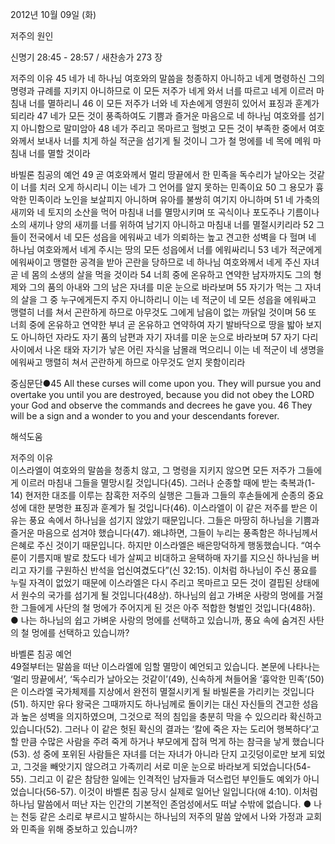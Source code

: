 2012년 10월 09일 (화)

저주의 원인



신명기 28:45 - 28:57 / 새찬송가 273 장


저주의 이유
45 네가 네 하나님 여호와의 말씀을 청종하지 아니하고 네게 명령하신 그의 명령과 규례를 지키지 아니하므로 이 모든 저주가 네게 와서 너를 따르고 네게 이르러 마침내 너를 멸하리니 46 이 모든 저주가 너와 네 자손에게 영원히 있어서 표징과 훈계가 되리라 47 네가 모든 것이 풍족하여도 기쁨과 즐거운 마음으로 네 하나님 여호와를 섬기지 아니함으로 말미암아 48 네가 주리고 목마르고 헐벗고 모든 것이 부족한 중에서 여호와께서 보내사 너를 치게 하실 적군을 섬기게 될 것이니 그가 철 멍에를 네 목에 메워 마침내 너를 멸할 것이라

바빌론 침공의 예언
49 곧 여호와께서 멀리 땅끝에서 한 민족을 독수리가 날아오는 것같이 너를 치러 오게 하시리니 이는 네가 그 언어를 알지 못하는 민족이요 50 그 용모가 흉악한 민족이라 노인을 보살피지 아니하며 유아를 불쌍히 여기지 아니하며 51 네 가축의 새끼와 네 토지의 소산을 먹어 마침내 너를 멸망시키며 또 곡식이나 포도주나 기름이나 소의 새끼나 양의 새끼를 너를 위하여 남기지 아니하고 마침내 너를 멸절시키리라 52 그들이 전국에서 네 모든 성읍을 에워싸고 네가 의뢰하는 높고 견고한 성벽을 다 헐며 네 하나님 여호와께서 네게 주시는 땅의 모든 성읍에서 너를 에워싸리니 53 네가 적군에게 에워싸이고 맹렬한 공격을 받아 곤란을 당하므로 네 하나님 여호와께서 네게 주신 자녀 곧 네 몸의 소생의 살을 먹을 것이라 54 너희 중에 온유하고 연약한 남자까지도 그의 형제와 그의 품의 아내와 그의 남은 자녀를 미운 눈으로 바라보며 55 자기가 먹는 그 자녀의 살을 그 중 누구에게든지 주지 아니하리니 이는 네 적군이 네 모든 성읍을 에워싸고 맹렬히 너를 쳐서 곤란하게 하므로 아무것도 그에게 남음이 없는 까닭일 것이며 56 또 너희 중에 온유하고 연약한 부녀 곧 온유하고 연약하여 자기 발바닥으로 땅을 밟아 보지도 아니하던 자라도 자기 품의 남편과 자기 자녀를 미운 눈으로 바라보며 57 자기 다리 사이에서 나온 태와 자기가 낳은 어린 자식을 남몰래 먹으리니 이는 네 적군이 네 생명을 에워싸고 맹렬히 쳐서 곤란하게 하므로 아무것도 얻지 못함이리라

중심문단●45 All these curses will come upon you. They will pursue you and overtake you until you are destroyed, because you did not obey the LORD your God and observe the commands and decrees he gave you. 46 They will be a sign and a wonder to you and your descendants forever.

해석도움





저주의 이유  
이스라엘이 여호와의 말씀을 청종치 않고, 그 명령을 지키지 않으면 모든 저주가 그들에게 이르러 마침내 그들을 멸망시킬 것입니다(45). 그러나 순종할 때에 받는 축복과(1-14) 현저한 대조를 이루는 참혹한 저주의 실행은 그들과 그들의 후손들에게 순종의 중요성에 대한 분명한 표징과 훈계가 될 것입니다(46). 이스라엘이 이 같은 저주를 받은 이유는 풍요 속에서 하나님을 섬기지 않았기 때문입니다. 그들은 마땅히 하나님을 기쁨과 즐거운 마음으로 섬겨야 했습니다(47). 왜냐하면, 그들이 누리는 풍족함은 하나님께서 은혜로 주신 것이기 때문입니다. 하지만 이스라엘은 배은망덕하게 행동했습니다. “여수룬이 기름지매 발로 찼도다 네가 살찌고 비대하고 윤택하매 자기를 지으신 하나님을 버리고 자기를 구원하신 반석을 업신여겼도다”(신 32:15). 이처럼 하나님이 주신 풍요를 누릴 자격이 없었기 때문에 이스라엘은 다시 주리고 목마르고 모든 것이 결핍된 상태에서 원수의 국가를 섬기게 될 것입니다(48상). 하나님의 쉽고 가벼운 사랑의 멍에를 거절한 그들에게 사단의 철 멍에가 주어지게 된 것은 아주 적합한 형벌인 것입니다(48하).
● 나는 하나님의 쉽고 가벼운 사랑의 멍에를 선택하고 있습니까, 풍요 속에 숨겨진 사탄의 철 멍에를 선택하고 있습니까?

바벨론 침공 예언  
49절부터는 말씀을 떠난 이스라엘에 임할 멸망이 예언되고 있습니다. 본문에 나타나는 ‘멀리 땅끝에서’, ‘독수리가 날아오는 것같이’(49), 신속하게 쳐들어올 ‘흉악한 민족’(50)은 이스라엘 국가체제를 지상에서 완전히 멸절시키게 될 바빌론을 가리키는 것입니다(51). 하지만 유다 왕국은 그때까지도 하나님께로 돌이키는 대신 자신들의 견고한 성읍과 높은 성벽을 의지하였으며, 그것으로 적의 침입을 충분히 막을 수 있으리라 확신하고 있습니다(52). 그러나 이 같은 헛된 확신의 결과는 ‘칼에 죽은 자는 도리어 행복하다’고 할 만큼 수많은 사람을 주려 죽게 하거나 부모에게 잡혀 먹게 하는 참극을 낳게 했습니다(53). 성 중에 포위된 사람들은 자녀를 더는 자녀가 아니라 단지 고깃덩이로만 보게 되었고, 그것을 빼앗기지 않으려고 가족끼리 서로 미운 눈으로 바라보게 되었습니다(54-55). 그리고 이 같은 참담한 일에는 인격적인 남자들과 덕스럽던 부인들도 예외가 아니었습니다(56-57). 이것이 바벨론 침공 당시 실제로 일어난 일입니다(애 4:10). 이처럼 하나님 말씀에서 떠난 자는 인간의 기본적인 존엄성에서도 떠날 수밖에 없습니다.
● 나는 천둥 같은 소리로 부르시고 발하시는 하나님의 저주의 말씀 앞에서 나와 가정과 교회와 민족을 위해 중보하고 있습니까?